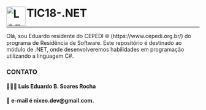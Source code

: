 # <img src="https://upload.wikimedia.org/wikipedia/commons/0/0d/C_Sharp_wordmark.svg" alt="Logo do C#" width="50" height="50" align="left"> TIC18-.NET
<hr>
Olá, sou Eduardo residente do CEPEDI 🌐 (https://www.cepedi.org.br/) do programa de Residência de Software. Este repositório é destinado ao módulo de .NET, onde desenvolveremos habilidades em programação utilizando a linguagem C#.

<h3>CONTATO</h3>

<h4>🧑🏾‍💻 Luis Eduardo B. Soares Rocha</h4>
<h4>📧 e-mail é nixeo.dev@gmail.com.</h4>

